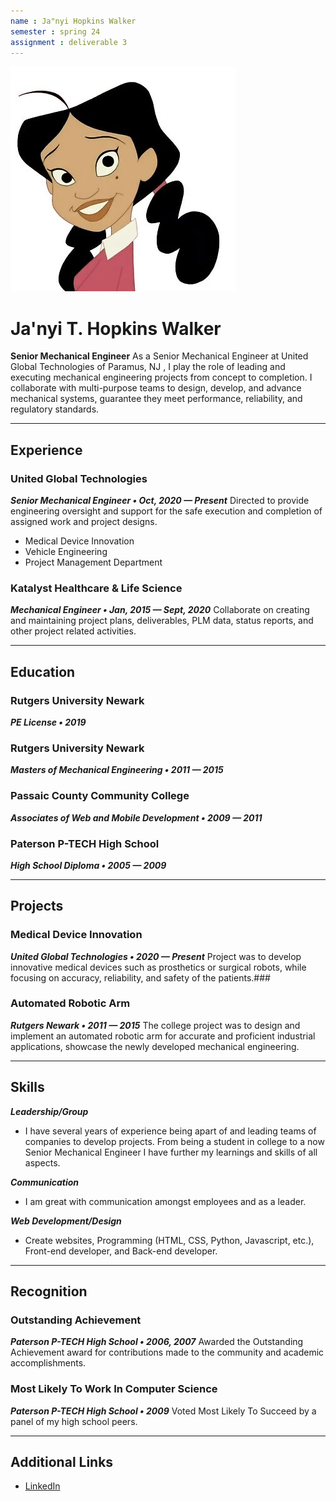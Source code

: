 ```yaml
---
name : Ja"nyi Hopkins Walker
semester : spring 24
assignment : deliverable 3
---
```


![image](resume.jpg)
# Ja'nyi T. Hopkins Walker <br>

**Senior Mechanical Engineer**
As a Senior Mechanical Engineer at United Global Technologies of Paramus, NJ , I play the role of leading and executing mechanical engineering projects from concept to completion. I collaborate with multi-purpose teams to design, develop, and advance mechanical systems, guarantee they meet performance, reliability, and regulatory standards.

<hr>

## Experience
### United Global Technologies
***Senior Mechanical Engineer • Oct, 2020 — Present***
Directed to provide engineering oversight and support for the safe execution and completion of assigned work and project designs.
* Medical Device Innovation
* Vehicle Engineering
* Project Management Department

### Katalyst Healthcare & Life Science
***Mechanical Engineer • Jan, 2015 — Sept, 2020***
Collaborate on creating and maintaining project plans, deliverables, PLM data, status reports, and other project related activities.

<hr>

## Education

### Rutgers University Newark
***PE License • 2019***

### Rutgers University Newark
***Masters of Mechanical Engineering • 2011 — 2015***

### Passaic County Community College
***Associates of Web and Mobile Development • 2009 — 2011***

### Paterson P-TECH High School
***High School Diploma • 2005 — 2009***

<hr>

## Projects
### Medical Device Innovation
***United Global Technologies • 2020 — Present***
Project was to develop innovative medical devices such as prosthetics or surgical robots, while focusing on accuracy, reliability, and safety of the patients.### 

### Automated Robotic Arm
***Rutgers Newark • 2011 — 2015***
The college project was to design and implement an automated robotic arm for accurate and proficient industrial applications, showcase the newly developed mechanical engineering.

<hr>

## Skills
***Leadership/Group***
* I have several years of experience being apart of and leading teams of companies to develop projects. From being a student in college to a now Senior Mechanical Engineer I have further my learnings and skills of all aspects.

***Communication***
* I am great with communication amongst employees and as a leader.

***Web Development/Design***
* Create websites, Programming (HTML, CSS, Python, Javascript, etc.), Front-end developer, and Back-end developer.
<hr>

## Recognition
### Outstanding Achievement
***Paterson P-TECH High School • 2006, 2007***
Awarded the Outstanding Achievement award for contributions made to the community and academic accomplishments.

### Most Likely To Work In Computer Science
***Paterson P-TECH High School • 2009***
Voted Most Likely To Succeed by a panel of my high school peers.

<hr>

## Additional Links
* [LinkedIn](https://www.linkedin.com/in/ja-nyi-hopkins-995782237/)
